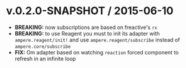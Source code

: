 # v.0.2.0-SNAPSHOT / 2015-06-10

* **BREAKING:** now subscriptions are based on freactive's `rx`
* **BREAKING:** to use Reagent you must to init its adapter with `ampere.reagent/init!` and use `ampere.reagent/subscribe` instead of `ampere.core/subscribe`
* **FIX:** Om adapter based on watching `reaction` forced component to refresh in an infinite loop